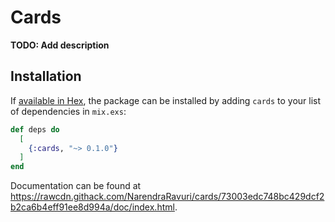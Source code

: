 # Cards

**TODO: Add description**

## Installation

If [available in Hex](https://hex.pm/docs/publish), the package can be installed
by adding `cards` to your list of dependencies in `mix.exs`:

```elixir
def deps do
  [
    {:cards, "~> 0.1.0"}
  ]
end
```

Documentation can be found at <https://rawcdn.githack.com/NarendraRavuri/cards/73003edc748bc429dcf2b2ca6b4eff91ee8d994a/doc/index.html>.

